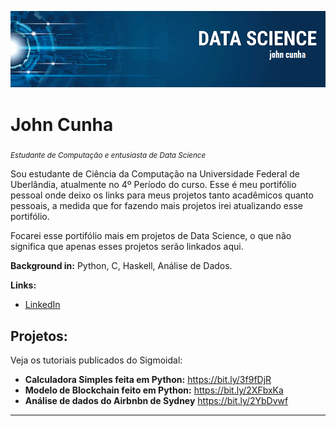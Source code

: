 <p align="center">
  <img src="banner.png" >
</p>

# John Cunha
<sub>*Estudante de Computação e entusiasta de Data Science*</sub>

Sou estudante de Ciência da Computação na Universidade Federal de Uberlândia, atualmente no 4º Período do curso. Esse é meu portifólio pessoal onde deixo os links para meus projetos tanto acadêmicos quanto pessoais, a medida que for fazendo mais projetos irei atualizando esse portifólio.

Focarei esse portifólio mais em projetos de Data Science, o que não significa que apenas esses projetos serão linkados aqui.

**Background in:** Python, C, Haskell, Análise de Dados.

**Links:**
* [LinkedIn](https://www.linkedin.com/in/john-cunha-a424721aa/)


## Projetos:
Veja os tutoriais publicados do Sigmoidal:

* **Calculadora Simples feita em Python:** https://bit.ly/3f9fDjR
* **Modelo de Blockchain feito em Python:** https://bit.ly/2XFbxKa
* **Análise de dados do Airbnbn de Sydney** https://bit.ly/2YbDvwf

---




